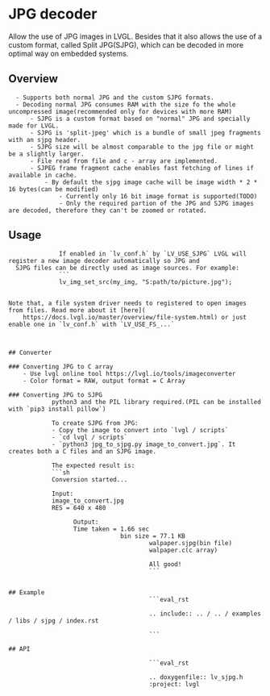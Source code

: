 
# JPG decoder

Allow the use of JPG images in LVGL. Besides that it also allows the use of a custom format, called Split JPG(SJPG),
	  which can be decoded in more optimal way on embedded systems.

## Overview
	  - Supports both normal JPG and the custom SJPG formats.
	  - Decoding normal JPG consumes RAM with the size fo the whole uncompressed image(recommended only for devices with more RAM)
		  - SJPG is a custom format based on "normal" JPG and specially made for LVGL.
		  - SJPG is 'split-jpeg' which is a bundle of small jpeg fragments with an sjpg header.
		  - SJPG size will be almost comparable to the jpg file or might be a slightly larger.
		  - File read from file and c - array are implemented.
		  - SJPEG frame fragment cache enables fast fetching of lines if available in cache.
			  - By default the sjpg image cache will be image width * 2 * 16 bytes(can be modified)
				  - Currently only 16 bit image format is supported(TODO)
				  - Only the required partion of the JPG and SJPG images are decoded, therefore they can't be zoomed or rotated.

## Usage

				  If enabled in `lv_conf.h` by `LV_USE_SJPG` LVGL will register a new image decoder automatically so JPG and
	  SJPG files can be directly used as image sources. For example:
				  ```
				  lv_img_set_src(my_img, "S:path/to/picture.jpg");
```

Note that, a file system driver needs to registered to open images from files. Read more about it [here](
	https://docs.lvgl.io/master/overview/file-system.html) or just enable one in `lv_conf.h` with `LV_USE_FS_...`



## Converter

### Converting JPG to C array
	- Use lvgl online tool https://lvgl.io/tools/imageconverter
	- Color format = RAW, output format = C Array

### Converting JPG to SJPG
			python3 and the PIL library required.(PIL can be installed with `pip3 install pillow`)

			To create SJPG from JPG:
			- Copy the image to convert into `lvgl / scripts`
			- `cd lvgl / scripts`
			- `python3 jpg_to_sjpg.py image_to_convert.jpg`. It creates both a C files and an SJPG image.

			The expected result is:
			```sh
			Conversion started...

			Input:
			image_to_convert.jpg
			RES = 640 x 480

				  Output:
				  Time taken = 1.66 sec
							   bin size = 77.1 KB
									   walpaper.sjpg(bin file)
									   walpaper.c(c array)

									   All good!
									   ```


## Example
									   ```eval_rst

									   .. include:: .. / .. / examples / libs / sjpg / index.rst

									   ```

## API

									   ```eval_rst

									   .. doxygenfile:: lv_sjpg.h
									   :project: lvgl
